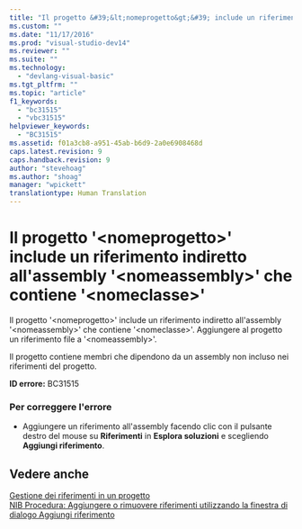 ```yaml
---
title: "Il progetto &#39;&lt;nomeprogetto&gt;&#39; include un riferimento indiretto all&#39;assembly &#39;&lt;nomeassembly&gt;&#39; che contiene &#39;&lt;nomeclasse&gt;&#39; | Microsoft Docs"
ms.custom: ""
ms.date: "11/17/2016"
ms.prod: "visual-studio-dev14"
ms.reviewer: ""
ms.suite: ""
ms.technology: 
  - "devlang-visual-basic"
ms.tgt_pltfrm: ""
ms.topic: "article"
f1_keywords: 
  - "bc31515"
  - "vbc31515"
helpviewer_keywords: 
  - "BC31515"
ms.assetid: f01a3cb8-a951-45ab-b6d9-2a0e6908468d
caps.latest.revision: 9
caps.handback.revision: 9
author: "stevehoag"
ms.author: "shoag"
manager: "wpickett"
translationtype: Human Translation
---
```

# Il progetto &#39;&lt;nomeprogetto&gt;&#39; include un riferimento indiretto all&#39;assembly &#39;&lt;nomeassembly&gt;&#39; che contiene &#39;&lt;nomeclasse&gt;&#39;
Il progetto '\<nomeprogetto\>' include un riferimento indiretto all'assembly '\<nomeassembly\>' che contiene '\<nomeclasse\>'. Aggiungere al progetto un riferimento file a '\<nomeassembly\>'.  
  
 Il progetto contiene membri che dipendono da un assembly non incluso nei riferimenti del progetto.  
  
 **ID errore:** BC31515  
  
### Per correggere l'errore  
  
-   Aggiungere un riferimento all'assembly facendo clic con il pulsante destro del mouse su **Riferimenti** in **Esplora soluzioni** e scegliendo **Aggiungi riferimento**.  
  
## Vedere anche  
 [Gestione dei riferimenti in un progetto](/visual-studio/ide/managing-references-in-a-project)   
 [NIB Procedura: Aggiungere o rimuovere riferimenti utilizzando la finestra di dialogo Aggiungi riferimento](http://msdn.microsoft.com/it-it/3bd75d61-f00c-47c0-86a2-dd1f20e231c9)